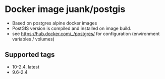 # Docker image juank/postgis 

* Based on postgres alpine docker images
* PostGIS version is compiled and installed on image build.
* see https://hub.docker.com/_/postgres/ for configuration (environment variables / volumes)

## Supported tags

-    10-2.4, latest
-    9.6-2.4